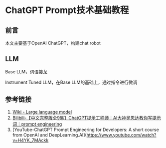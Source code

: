 # ChatGPT Prompt技术基础教程


## 前言

本文主要基于OpenAI ChatGPT，构建chat robot




## LLM


Base LLM，词语接龙

Instrument Tuned LLM，在Base LLM的基础上，通过指令进行微调


## 参考链接
1. [Wiki - Large language model](https://en.wikipedia.org/wiki/Large_language_model)
2. [Bilibili-【中文完整版全9集】ChatGPT提示工程师｜AI大神吴恩达教你写提示词｜prompt engineering](https://www.bilibili.com/video/BV14M4y147yH)
3. [YouTube-ChatGPT Prompt Engineering for Developers: A short course from OpenAI and DeepLearning.AI](https://www.youtube.com/watch?v=H4YK_7MAckk
